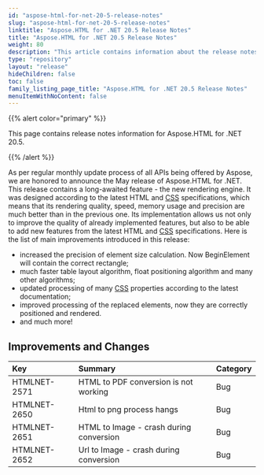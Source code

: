 ```yaml
---
id: "aspose-html-for-net-20-5-release-notes"
slug: "aspose-html-for-net-20-5-release-notes"
linktitle: "Aspose.HTML for .NET 20.5 Release Notes"
title: "Aspose.HTML for .NET 20.5 Release Notes"
weight: 80
description: "This article contains information about the release notes for Aspose.HTML for .NET 20.5."
type: "repository"
layout: "release"
hideChildren: false
toc: false
family_listing_page_title: "Aspose.HTML for .NET 20.5 Release Notes"
menuItemWithNoContent: false
---
```


{{% alert color="primary" %}}

This page contains release notes information for Aspose.HTML for .NET 20.5.

{{% /alert %}}

As per regular monthly update process of all APIs being offered by Aspose, we are honored to announce the May release of Aspose.HTML for .NET.
This release contains a long-awaited feature - the new rendering engine. It was designed according to the latest HTML and  [CSS](https://docs.fileformat.com/web/css/) specifications, which means that its rendering quality, speed, memory usage and precision are much better than in the previous one. Its implementation allows us not only to improve the quality of already implemented features, but also to be able to add new features from the latest HTML and  [CSS](https://docs.fileformat.com/web/css/) specifications. Here is the list of main improvements introduced in this release:

- increased the precision of element size calculation. Now BeginElement will contain the correct rectangle;
- much faster table layout algorithm, float positioning algorithm and many other algorithms;
- updated processing of many  [CSS](https://docs.fileformat.com/web/css/) properties according to the latest documentation;
- improved processing of the replaced elements, now they are correctly positioned and rendered.
- and much more!

## Improvements and Changes

|**Key**|**Summary**|**Category**|
| :- | :- | :- |
|HTMLNET-2571|HTML to PDF conversion is not working|Bug|
|HTMLNET-2650|Html to png process hangs|Bug|
|HTMLNET-2651|HTML to Image - crash during conversion|Bug|
|HTMLNET-2652|Url to Image - crash during conversion|Bug|

